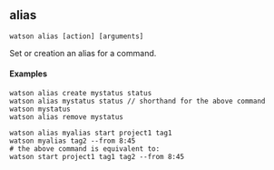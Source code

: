 ﻿‎

## alias

```shell
watson alias [action] [arguments]
```

Set or creation an alias for a command.

#### Examples

```shell
watson alias create mystatus status
watson alias mystatus status // shorthand for the above command
watson mystatus
watson alias remove mystatus

watson alias myalias start project1 tag1
watson myalias tag2 --from 8:45
# the above command is equivalent to:
watson start project1 tag1 tag2 --from 8:45
```
